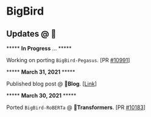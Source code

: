 # BigBird

## Updates @ 🤗

***** **In Progress** ... *****

Working on porting `BigBird-Pegasus`. [PR [#10991](https://github.com/huggingface/transformers/pull/10991)]

***** **March 31, 2021** *****

Published blog post @ **🤗Blog**. [[Link](https://huggingface.co/blog/big-bird)]

***** **March 30, 2021** *****

Ported `BigBird-RoBERTa` @ **🤗Transformers**. [PR [#10183](https://github.com/huggingface/transformers/pull/10183)]
